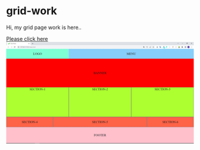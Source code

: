 # grid-work

Hi, my grid page work is here..

[Please click here](https://yusufgozukara.github.io/grid-work/)
![](intro.JPG)
